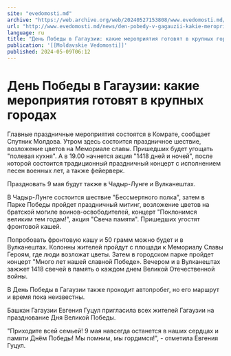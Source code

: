 ```yaml
---
site: "evedomosti.md"
archive: "https://web.archive.org/web/20240527153808/www.evedomosti.md/news/den-pobedy-v-gagauzii-kakie-meropriyatiya-gotovyat-v-krupnyh"
url: "http://www.evedomosti.md/news/den-pobedy-v-gagauzii-kakie-meropriyatiya-gotovyat-v-krupnyh"
language: ru
title: "День Победы в Гагаузии: какие мероприятия готовят в крупных городах"
publication: '[[Moldavskie Vedomosti]]'
published: 2024-05-09T06:12
---
```


# День Победы в Гагаузии: какие мероприятия готовят в крупных городах

Главные праздничные мероприятия состоятся в Комрате, сообщает Спутник Молдова. Утром здесь состоится праздничное шествие, возложение цветов на Мемориале славы. Пришедших будет угощать "полевая кухня". А в 19.00 начнется акция "1418 дней и ночей", после которой состоится традиционный праздничный концерт с исполнением песен военных лет, а также фейерверк.

Праздновать 9 мая будут также в Чадыр-Лунге и Вулканештах.

В Чадыр-Лунге состоится шествие "Бессмертного полка", затем в Парке Победы пройдет праздничный митинг, возложение цветов на братской могиле воинов-освободителей, концерт "Поклонимся великим тем годам!", акция "Свеча памяти". Пришедших угостят фронтовой кашей.

Попробовать фронтовую кашу и 50 грамм можно будет и в Вулканештах. Колонны жителей пройдут с площади к Мемориалу Славы Героям, где люди возложат цветы. Затем в городском парке пройдет концерт "Много лет нашей славной Победе». Вечером и в Вулканештах зажжет 1418 свечей в память о каждом днем Великой Отечественной войны.

В День Победы в Гагаузии также проходит автопробег, но его маршрут и время пока неизвестны.

Башкан Гагаузии Евгения Гуцул пригласила всех жителей Гагаузии на празднование Дня Великой Победы.

"Приходите всей семьей! 9 мая навсегда останется в наших сердцах и памяти Днём Победы! Мы помним, мы гордимся!", - отметила Евгения Гуцул.